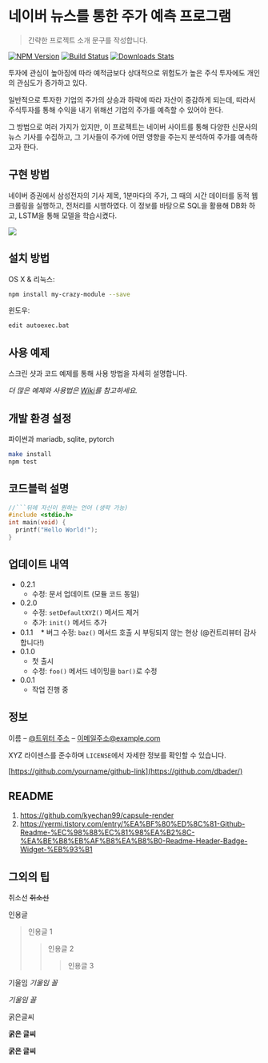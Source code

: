 # 네이버 뉴스를 통한 주가 예측 프로그램
> 간략한 프로젝트 소개 문구를 작성합니다.

[![NPM Version][npm-image]][npm-url]
[![Build Status][travis-image]][travis-url]
[![Downloads Stats][npm-downloads]][npm-url]

투자에 관심이 높아짐에 따라 예적금보다 상대적으로 위험도가 높은 주식 투자에도 개인의 관심도가 증가하고 있다. 

일반적으로 투자한 기업의 주가의 상승과 하락에 따라 자산이 증감하게 되는데, 따라서 주식투자를 통해 수익을 내기 위해선 기업의 주가를 예측할 수 있어야 한다. 

그 방법으로 여러 가지가 있지만, 이 프로젝트는 네이버 사이트를 통해 다양한 신문사의 뉴스 기사를 수집하고, 그 기사들이 주가에 어떤 영향을 주는지 분석하여 주가를 예측하고자 한다.



## 구현 방법

네이버 증권에서 삼성전자의 기사 제목, 1분마다의 주가, 그 때의 시간 데이터를 동적 웹 크롤링을 실행하고, 전처리를 시행하였다.
이 정보를 바탕으로 SQL을 활용해 DB화 하고, LSTM을 통해 모델을 학습시켰다. 






![](../header.png)

## 설치 방법

OS X & 리눅스:

```sh
npm install my-crazy-module --save
```

윈도우:

```sh
edit autoexec.bat
```

## 사용 예제

스크린 샷과 코드 예제를 통해 사용 방법을 자세히 설명합니다.

_더 많은 예제와 사용법은 [Wiki][wiki]를 참고하세요._

## 개발 환경 설정

파이썬과 mariadb, sqlite, pytorch 
```sh
make install
npm test
```

## 코드블럭 설명

```c
//```뒤에 자신이 원하는 언어 (생략 가능)
#include <stdio.h>
int main(void) {
  printf("Hello World!");
}
```


## 업데이트 내역

* 0.2.1
    * 수정: 문서 업데이트 (모듈 코드 동일)
* 0.2.0
    * 수정: `setDefaultXYZ()` 메서드 제거
    * 추가: `init()` 메서드 추가
* 0.1.1
    * 버그 수정: `baz()` 메서드 호출 시 부팅되지 않는 현상 (@컨트리뷰터 감사합니다!)
* 0.1.0
    * 첫 출시
    * 수정: `foo()` 메서드 네이밍을 `bar()`로 수정
* 0.0.1
    * 작업 진행 중

## 정보

이름 – [@트위터 주소](https://twitter.com/dbader_org) – 이메일주소@example.com

XYZ 라이센스를 준수하며 ``LICENSE``에서 자세한 정보를 확인할 수 있습니다.

[https://github.com/yourname/github-link](https://github.com/dbader/)

## README 

1. https://github.com/kyechan99/capsule-render
2. https://yermi.tistory.com/entry/%EA%BF%80%ED%8C%81-Github-Readme-%EC%98%88%EC%81%98%EA%B2%8C-%EA%BE%B8%EB%AF%B8%EA%B8%B0-Readme-Header-Badge-Widget-%EB%93%B1


## 그외의 팁

취소선
~~취소선~~


인용글
> 인용글 1
> > 인용글 2
> > > 인용글 3

기울임
*기울임 꼴*

_기울임 꼴_


굵은글씨

**굵은 글씨**

__굵은 글씨__

<!-- Markdown link & img dfn's -->
[npm-image]: https://img.shields.io/npm/v/datadog-metrics.svg?style=flat-square
[npm-url]: https://npmjs.org/package/datadog-metrics
[npm-downloads]: https://img.shields.io/npm/dm/datadog-metrics.svg?style=flat-square
[travis-image]: https://img.shields.io/travis/dbader/node-datadog-metrics/master.svg?style=flat-square
[travis-url]: https://travis-ci.org/dbader/node-datadog-metrics
[wiki]: https://github.com/yourname/yourproject/wiki
